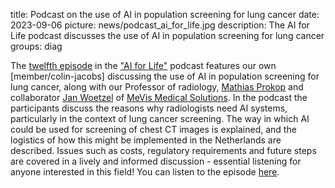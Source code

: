title: Podcast on the use of AI in population screening for lung cancer
date: 2023-09-06
picture: news/podcast_ai_for_life.jpg
description: The AI for Life podcast discusses the use of AI in population screening for lung cancer
groups: diag


The [twelfth episode](https://podcasters.spotify.com/pod/show/briskr/episodes/Population-screening-for-lung-cancer-the-use-of-AI-in-mass-screening-e28or4a/a-aaa5959) in the ["AI for Life"](https://www.ru.nl/ai/society/ai-life-podcasts/) podcast features our own [member/colin-jacobs] discussing the use of AI in population screening for lung cancer, along with our Professor of radiology, [Mathias Prokop](https://www.radboudumc.nl/en/people/mathias-prokop) and collaborator [Jan Woetzel](https://www.linkedin.com/in/woetzel/) of [MeVis Medical Solutions](https://www.mevis.de/en/).  In the podcast the participants discuss the reasons why radiologists need AI systems, particularly in the context of lung cancer screening. The way in which AI could be used for screening of chest CT images is explained, and the logistics of how this might be implemented in the Netherlands are described.  Issues such as costs, regulatory requirements and future steps are covered in a lively and informed discussion - essential listening for anyone interested in this field! You can listen to the episode [here](https://podcasters.spotify.com/pod/show/briskr/episodes/Population-screening-for-lung-cancer-the-use-of-AI-in-mass-screening-e28or4a/a-aaa5959).
